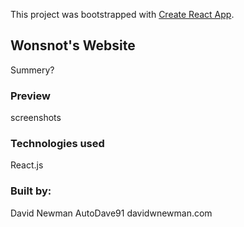 This project was bootstrapped with [Create React App](https://github.com/facebook/create-react-app).

## Wonsnot's Website
Summery?

### Preview

 screenshots

### Technologies used

React.js

### Built by:
David Newman AutoDave91 davidwnewman.com